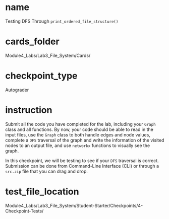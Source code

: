 # name 

Testing DFS Through `print_ordered_file_structure()`

# cards_folder 

Module4_Labs/Lab3_File_System/Cards/

# checkpoint_type 

Autograder 

# instruction 

Submit all the code you have completed for the lab, including your `Graph` class and all functions. By now, your code should be able to read in the input files, use the `Graph` class to both handle edges and node values, complete a `DFS` traversal of the graph and write the information of the visited nodes to an output file, and use `networkx` functions to visually see the graph.

In this checkpoint, we will be testing to see if your `DFS` traversal is correct. Submission can be done from Command-Line Interface (CLI) or through a `src.zip` file that you can drag and drop.

# test_file_location

Module4_Labs/Lab3_File_System/Student-Starter/Checkpoints/4-Checkpoint-Tests/